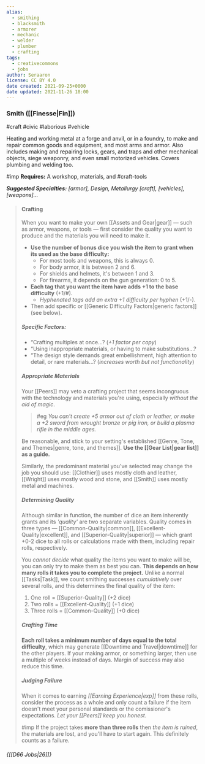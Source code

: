 ```yaml
---
alias:
  - smithing
  - blacksmith
  - armorer
  - mechanic
  - welder
  - plumber
  - crafting
tags:
  - creativecommons
  - jobs
author: Seraaron
license: CC BY 4.0
date created: 2021-09-25+0000
date updated: 2021-11-26 18:00
---
```


### Smith ([[Finesse|Fin]])

#craft #civic #laborious #vehicle

Heating and working metal at a forge and anvil, or in a foundry, to make and repair common goods and equipment, and most arms and armor. Also includes making and repairing locks, gears, and traps and other mechanical objects, siege weaponry, and even small motorized vehicles. Covers plumbing and welding too.

#imp **Requires:** A workshop, materials, and #craft-tools

_**Suggested Specialties:** [armor], Design, Metallurgy [craft], [vehicles], [weapons]..._

> #### Crafting
>
> When you want to make your own [[Assets and Gear|gear]]  — such as armor, weapons, or tools — first consider the quality you want to produce and the materials you will need to make it.
>
> - **Use the number of bonus dice you wish the item to grant when its used as the base difficulty:**
> 	- For most tools and weapons, this is always 0.
> 	- For body armor, it is between 2 and 6.
> 	- For shields and helmets, it's between 1 and 3.
> 	- For firearms, it depends on the gun generation: 0 to 5.
> - **Each tag that you want the item have adds +1 to the base difficulty** (+1/#).
> 	- _Hyphenated tags add an extra +1 difficulty per hyphen_ (+1/-).
> - Then add specific or [[Generic Difficulty Factors|generic factors]] (see below).
>
> ##### Specific Factors:
>
> - “Crafting multiples at once...? (_+1 factor per copy_)
> - “Using inappropriate materials, or having to make substitutions...?
> - “The design style demands great embellishment, high attention to detail, or rare materials...? (_increases worth but not functionality_)
>
> ##### Appropriate Materials
>
> Your [[Peers]] may veto a crafting project that seems incongruous with the technology and materials you're using, especially _without the aid of magic_.
>
> > #eg
> > _You can't create +5 armor out of cloth or leather, or make a +2 sword from wrought bronze or pig iron, or build a plasma rifle in the middle ages._
>
> Be reasonable, and stick to your setting's established [[Genre, Tone, and Themes|genre, tone, and themes]]. **Use the [[Gear List|gear list]] as a guide.**
>
> Similarly, the predominant material you've selected may change the job you should use: [[Clothier]] uses mostly cloth and leather, [[Wright]] uses mostly wood and stone, and [[Smith]] uses mostly metal and machines.
>
> ##### Determining Quality
>
> Although similar in function, the number of dice an item inherently grants and its _'quality'_ are two separate variables. Quality comes in three types — [[Common-Quality|common]], [[Excellent-Quality|excellent]], and [[Superior-Quality|superior]] — which grant +0-2 dice to all rolls or calculations made with them, including repair rolls, respectively.
>
> You _cannot decide_ what quality the items you want to make will be, you can only try to make them as best you can. **This depends on how many rolls it takes you to complete the project.** Unlike a normal [[Tasks|Task]], we count smithing successes _cumulatively_ over several rolls, and this determines the final quality of the item:
>
> 1. One roll = [[Superior-Quality]] (+2 dice)
> 2. Two rolls = [[Excellent-Quality]] (+1 dice)
> 3. Three rolls = [[Common-Quality]] (+0 dice)
>
> ##### Crafting Time
>
> **Each roll takes a minimum number of days equal to the total difficulty**, which may generate [[Downtime and Travel|downtime]] for the other players. If your making armor, or something larger, then use a multiple of weeks instead of days. Margin of success may also reduce this time.
>
> ##### Judging Failure
>
> When it comes to earning _[[Earning Experience|exp]]_ from these rolls, consider the process as a whole and only count a failure if the item doesn't meet your personal standards or the comissioner's expectations. _Let your [[Peers]] keep you honest_.
>
> #imp If the project takes **more than three rolls** then _the item is ruined_, the materials are lost, and you'll have to start again. This definitely counts as a failure.

###### {[[D66 Jobs|26]]}
